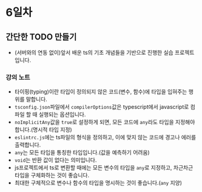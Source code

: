 # 6일차

## 간단한 TODO 만들기
- (서버와의 연동 없이)앞서 배운 ts의 기초 개념들을 기반으로 진행한 실습 프로젝트 입니다.

### 강의 노트
- 타이핑(typing)이란 타입이 정의되지 않은 코드(변수, 함수)에 타입을 입혀주는 행위를 말합니다.
- `tsconfig.json`파일에서 `compilerOptions`값은 typescript에서 javascript로 컴파일 할 때 실행되는 옵션입니다.
- `noImplicitAny`값을 `true`로 설정하게 되면, 모든 코드에 `any`라도 타입을 지정해야 합니다.(명시적 타입 지정)
- `eslintrc.js`에는 ts파일의 형식을 정의하고, 이에 맞지 않는 코드에 경고나 에러를 출력합니다.
- `any`는 모든 타입을 통칭한 타입입니다.(값을 예측하기 어려움)
- `void`는 반환 값이 없다는 의미입니다.
- js프로젝트에서 ts로 변환할 때에는 모든 변수의 타입을 `any`로 지정하고, 차근차근 타입을 구체화하는 것이 좋습니다.
- 최대한 구체적으로 변수나 함수의 타입을 명시하는 것이 좋습니다.(`any` 지양)
